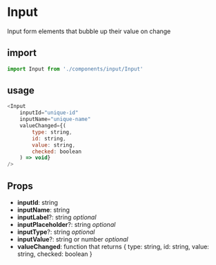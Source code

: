 # Input
<p>Input form elements that bubble up their value on change</p>

## import
```javascript
import Input from './components/input/Input'
```

## usage
```javascript
<Input 
    inputId="unique-id"
    inputName="unique-name"
    valueChanged={(
        type: string,
        id: string, 
        value: string, 
        checked: boolean
    ) => void}
/>
```

## Props
* **inputId**: string
* **inputName**: string
* **inputLabel**?: string *optional*
* **inputPlaceholder**?: string *optional*
* **inputType**?: string *optional*
* **inputValue**?: string or number *optional*
* **valueChanged**: function that returns { 
    type: string,
    id: string, 
    value: string, 
    checked: boolean
}
          
